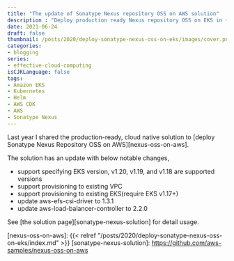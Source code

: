 ```yaml
---
title: "The update of Sonatype Nexus repository OSS on AWS solution"
description : "Deploy production ready Nexus repository OSS on EKS in ~30 minutes"
date: 2021-06-24
draft: false
thumbnail: /posts/2020/deploy-sonatype-nexus-oss-on-eks/images/cover.png
categories:
- blogging
series:
- effective-cloud-computing
isCJKLanguage: false
tags:
- Amazon EKS
- Kubernetes
- Helm
- AWS CDK
- AWS
- Sonatype Nexus
---
```


Last year I shared the production-ready, cloud native solution to [deploy Sonatype Nexus Repository OSS on AWS][nexus-oss-on-aws].

<!--more-->

The solution has an update with below notable changes,

- support specifying EKS version, v1.20, v1.19, and v1.18 are supported versions
- support provisioning to existing VPC
- support provisioning to existing EKS(require EKS v1.17+)
- update aws-efs-csi-driver to 1.3.1
- update aws-load-balancer-controller to 2.2.0

See [the solution page][sonatype-nexus-solution] for detail usage.

[nexus-oss-on-aws]: {{< relref "/posts/2020/deploy-sonatype-nexus-oss-on-eks/index.md" >}}
[sonatype-nexus-solution]: https://github.com/aws-samples/nexus-oss-on-aws
